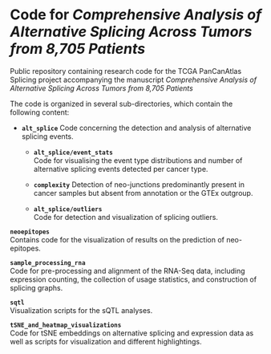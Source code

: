 # Code for *Comprehensive Analysis of Alternative Splicing Across Tumors from 8,705 Patients*
Public repository containing research code for the TCGA PanCanAtlas Splicing project accompanying
the manuscript *Comprehensive Analysis of Alternative Splicing Across Tumors from 8,705 Patients*

The code is organized in several sub-directories, which contain the following content:

* **`alt_splice`**
Code concerning the detection and analysis of alternative splicing events.

    * **`alt_splice/event_stats`**  
    Code for visualising the event type distributions and number of alternative splicing events detected
    per cancer type.
    
    * **`complexity`**
    Detection of neo-junctions predominantly present in cancer samples but absent from annotation or the GTEx outgroup.

    * **`alt_splice/outliers`**  
    Code for detection and visualization of splicing outliers.

**`neoepitopes`**  
Contains code for the visualization of results on the prediction of neo-epitopes.

**`sample_processing_rna`**  
Code for pre-processing and alignment of the RNA-Seq data, including expression counting, the
collection of usage statistics, and construction of splicing graphs.

**`sqtl`**  
Visualization scripts for the sQTL analyses.

**`tSNE_and_heatmap_visualizations`**  
Code for tSNE embeddings on alternative splicing and expression data as well as scripts 
for visualization and different highlightings.

